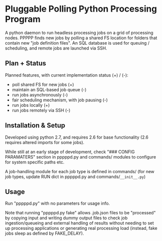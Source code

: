 Pluggable Polling Python Processing Program
===========================================

A python daemon to run headless processing jobs on a grid of processing
nodes. PPPPP finds new jobs by polling a shared FS location for folders that
contain new "job definition files". An SQL database is used for queuing /
scheduling, and remote jobs are launched via SSH.


Plan + Status
-------------

Planned features, with current implementation status (+) / (-):

* poll shared FS for new jobs (+)
* maintain an SQL-based job queue (-)
* run jobs asynchronously (-)
* fair scheduling mechanism, with job pausing (-)
* run jobs locally (+)
* run jobs remotely via SSH (-)


Installation & Setup
--------------------

Developed using python 2.7, and requires 2.6 for base functionality
(2.6 requires altered imports for some jobs).

While still at an early stage of development, check
"### CONFIG PARAMATERS" section in pppppd.py and commands/ modules
to configure for system specific paths etc.

A job-handling module for each job type is defined in commands/
(for new job types, update RUN dict in pppppd.py and
commands/`__init__.py`)


Usage
-----

Run "pppppd.py" with no parameters for usage info.

Note that running "pppppd.py fake" allows .job.json files to be
"processed" by copying input and writing dummy output files to check
job ingestion/queueing and external handling of results without
needing to set up processing applications or generating real
processing load (instead, fake jobs sleep as defined by FAKE_DELAY).


